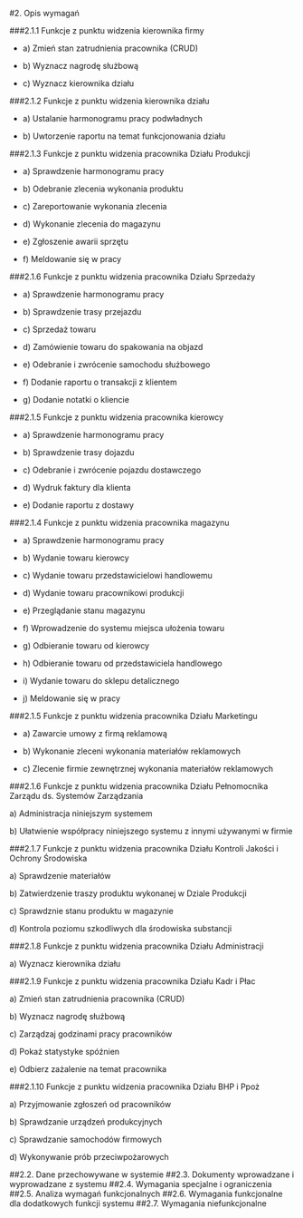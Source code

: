 #2. Opis wymagań

###2.1.1 Funkcje z punktu widzenia kierownika firmy

* a) Zmień stan zatrudnienia pracownika (CRUD)

* b) Wyznacz nagrodę służbową

* c) Wyznacz kierownika działu

###2.1.2 Funkcje z punktu widzenia kierownika działu 

* a) Ustalanie harmonogramu pracy podwładnych

* b) Uwtorzenie raportu na temat funkcjonowania działu

###2.1.3 Funkcje z punktu widzenia pracownika Działu Produkcji

* a) Sprawdzenie harmonogramu pracy

* b) Odebranie zlecenia wykonania produktu

* c) Zareportowanie wykonania zlecenia

* d) Wykonanie zlecenia do magazynu

* e) Zgłoszenie awarii sprzętu

* f) Meldowanie się w pracy

###2.1.6 Funkcje z punktu widzenia pracownika Działu Sprzedaży 

* a) Sprawdzenie harmonogramu pracy

* b) Sprawdzenie trasy przejazdu

* c) Sprzedaż towaru

* d) Zamówienie towaru do spakowania na objazd

* e) Odebranie i zwrócenie samochodu służbowego

* f) Dodanie raportu o transakcji z klientem

* g) Dodanie notatki o kliencie 

###2.1.5 Funkcje z punktu widzenia pracownika kierowcy

* a) Sprawdzenie harmonogramu pracy

* b) Sprawdzenie trasy dojazdu

* c) Odebranie i zwrócenie pojazdu dostawczego

* d) Wydruk faktury dla klienta

* e) Dodanie raportu z dostawy 

###2.1.4 Funkcje z punktu widzenia pracownika magazynu

* a) Sprawdzenie harmonogramu pracy

* b) Wydanie towaru kierowcy

* c) Wydanie towaru przedstawicielowi handlowemu

* d) Wydanie towaru pracownikowi produkcji

* e) Przeglądanie stanu magazynu

* f) Wprowadzenie do systemu miejsca ułożenia towaru

* g) Odbieranie towaru od kierowcy

* h) Odbieranie towaru od przedstawiciela handlowego

* i) Wydanie towaru do sklepu detalicznego

* j) Meldowanie się w pracy

###2.1.5 Funkcje z punktu widzenia pracownika Działu Marketingu 

* a) Zawarcie umowy z firmą reklamową

* b) Wykonanie zleceni wykonania materiałów reklamowych

* c) Zlecenie firmie zewnętrznej wykonania materiałów reklamowych

###2.1.6 Funkcje z punktu widzenia pracownika Działu Pełnomocnika Zarządu ds. Systemów Zarządzania
 

 

 

a) Administracja niniejszym systemem

 

b) Ułatwienie współpracy niniejszego systemu z innymi używanymi w firmie

 

 

 

###2.1.7 Funkcje z punktu widzenia pracownika Działu Kontroli Jakości i Ochrony Środowiska

 

 

 

a) Sprawdzenie materiałów

 

b) Zatwierdzenie traszy produktu wykonanej w Dziale Produkcji

 

c) Sprawdznie stanu produktu w magazynie

 

d) Kontrola poziomu szkodliwych dla środowiska substancji

 

 

 

###2.1.8 Funkcje z punktu widzenia pracownika Działu Administracji

 

 

 

a) Wyznacz kierownika działu

 

 

 

###2.1.9 Funkcje z punktu widzenia pracownika Działu Kadr i Płac

 

a) Zmień stan zatrudnienia pracownika (CRUD)

 

b) Wyznacz nagrodę służbową

 

c) Zarządzaj godzinami pracy pracowników

 

d) Pokaż statystyke spóźnien

 

e) Odbierz zażalenie na temat pracownika

 

 

 

###2.1.10 Funkcje z punktu widzenia pracownika Działu BHP i Ppoż

 

a) Przyjmowanie zgłoszeń od pracowników

 

b) Sprawdzanie urządzeń produkcyjnych

 

c) Sprawdzanie samochodów firmowych

 

d) Wykonywanie prób przeciwpożarowych

 

##2.2. Dane przechowywane w systemie
##2.3. Dokumenty wprowadzane i wyprowadzane z systemu
##2.4. Wymagania specjalne i ograniczenia
##2.5. Analiza wymagań funkcjonalnych
##2.6. Wymagania funkcjonalne dla dodatkowych funkcji systemu
##2.7. Wymagania niefunkcjonalne